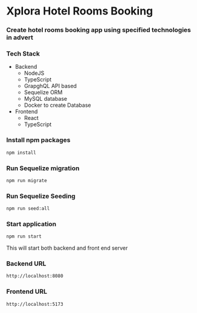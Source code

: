 # Xplora Hotel Rooms Booking

### Create hotel rooms booking app using specified technologies in advert

### Tech Stack
 - Backend
    - NodeJS
    - TypeScript
    - GrapghQL API based
    - Sequelize ORM
    - MySQL database
    - Docker to create Database
- Frontend
    - React
    - TypeScript

### Install npm packages
```bash
npm install
```

### Run Sequelize migration
```bash
npm run migrate
```

### Run Sequelize Seeding
```bash
npm run seed:all
```

### Start application
```bash
npm run start
```

This will start both backend and front end server

### Backend URL
```bash
http://localhost:8080
```

### Frontend URL
```bash
http://localhost:5173
```